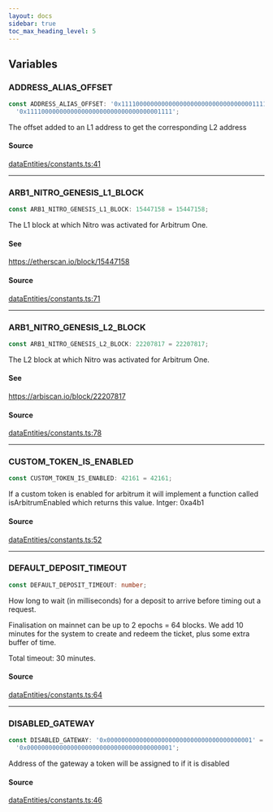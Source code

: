 ```yaml
---
layout: docs
sidebar: true
toc_max_heading_level: 5
---
```


## Variables

### ADDRESS_ALIAS_OFFSET

```ts
const ADDRESS_ALIAS_OFFSET: '0x1111000000000000000000000000000000001111' =
  '0x1111000000000000000000000000000000001111';
```

The offset added to an L1 address to get the corresponding L2 address

#### Source

[dataEntities/constants.ts:41](https://github.com/OffchainLabs/arbitrum-sdk/blob/b8d7b712331a78aa8e789c06496a2586170ad5d3/src/lib/dataEntities/constants.ts#L41)

---

### ARB1_NITRO_GENESIS_L1_BLOCK

```ts
const ARB1_NITRO_GENESIS_L1_BLOCK: 15447158 = 15447158;
```

The L1 block at which Nitro was activated for Arbitrum One.

#### See

https://etherscan.io/block/15447158

#### Source

[dataEntities/constants.ts:71](https://github.com/OffchainLabs/arbitrum-sdk/blob/b8d7b712331a78aa8e789c06496a2586170ad5d3/src/lib/dataEntities/constants.ts#L71)

---

### ARB1_NITRO_GENESIS_L2_BLOCK

```ts
const ARB1_NITRO_GENESIS_L2_BLOCK: 22207817 = 22207817;
```

The L2 block at which Nitro was activated for Arbitrum One.

#### See

https://arbiscan.io/block/22207817

#### Source

[dataEntities/constants.ts:78](https://github.com/OffchainLabs/arbitrum-sdk/blob/b8d7b712331a78aa8e789c06496a2586170ad5d3/src/lib/dataEntities/constants.ts#L78)

---

### CUSTOM_TOKEN_IS_ENABLED

```ts
const CUSTOM_TOKEN_IS_ENABLED: 42161 = 42161;
```

If a custom token is enabled for arbitrum it will implement a function called
isArbitrumEnabled which returns this value. Intger: 0xa4b1

#### Source

[dataEntities/constants.ts:52](https://github.com/OffchainLabs/arbitrum-sdk/blob/b8d7b712331a78aa8e789c06496a2586170ad5d3/src/lib/dataEntities/constants.ts#L52)

---

### DEFAULT_DEPOSIT_TIMEOUT

```ts
const DEFAULT_DEPOSIT_TIMEOUT: number;
```

How long to wait (in milliseconds) for a deposit to arrive before timing out a request.

Finalisation on mainnet can be up to 2 epochs = 64 blocks.
We add 10 minutes for the system to create and redeem the ticket, plus some extra buffer of time.

Total timeout: 30 minutes.

#### Source

[dataEntities/constants.ts:64](https://github.com/OffchainLabs/arbitrum-sdk/blob/b8d7b712331a78aa8e789c06496a2586170ad5d3/src/lib/dataEntities/constants.ts#L64)

---

### DISABLED_GATEWAY

```ts
const DISABLED_GATEWAY: '0x0000000000000000000000000000000000000001' =
  '0x0000000000000000000000000000000000000001';
```

Address of the gateway a token will be assigned to if it is disabled

#### Source

[dataEntities/constants.ts:46](https://github.com/OffchainLabs/arbitrum-sdk/blob/b8d7b712331a78aa8e789c06496a2586170ad5d3/src/lib/dataEntities/constants.ts#L46)
